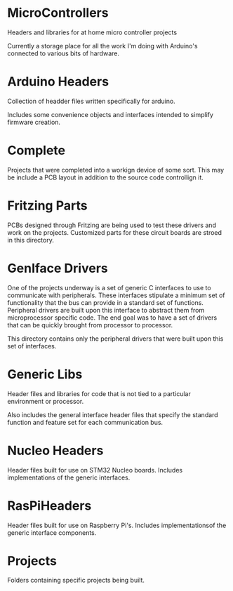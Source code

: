 # MicroControllers
Headers and libraries for at home micro controller projects

Currently a storage place for all the work I'm doing with Arduino's connected to various bits of hardware.

# Arduino Headers
Collection of headder files written specifically for arduino.

Includes some convenience objects and interfaces intended to simplify firmware creation.

# Complete
Projects that were completed into a workign device of some sort.  This may be include a PCB layout in addition to the source code controllign it.

# Fritzing Parts
PCBs designed through Fritzing are being used to test these drivers and work on the projects.  Customized parts for these circuit boards are stroed in this directory.

# GenIface Drivers
One of the projects underway is a set of generic C interfaces to use to communicate with peripherals.  These interfaces stipulate a minimum set of functionality that the bus can provide in a standard set of functions.  Peripheral drivers are built upon this interface to abstract them from microprocessor specific code.  The end goal was to have a set of drivers that can be quickly brought from processor to processor.

This directory contains only the peripheral drivers that were built upon this set of interfaces.

# Generic Libs
Header files and libraries for code that is not tied to a particular environment or processor.

Also includes the general interface header files that specify the standard function and feature set for each communication bus.

# Nucleo Headers
Header files built for use on STM32 Nucleo boards.  Includes implementations of the generic interfaces.

# RasPiHeaders
Header files built for use on Raspberry Pi's.  Includes implementationsof the generic interface components.

# Projects
Folders containing specific projects being built.